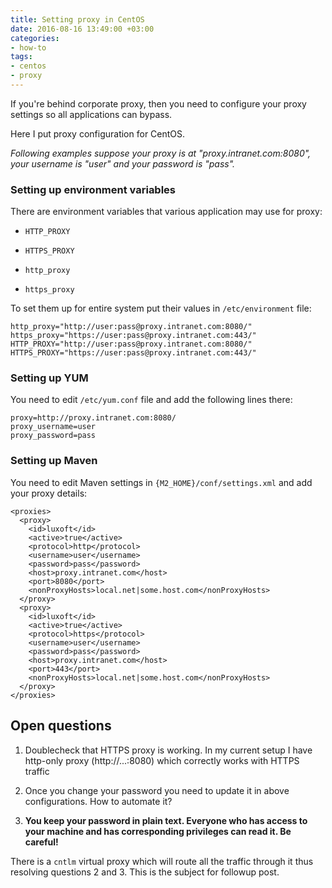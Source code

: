 ```yaml
---
title: Setting proxy in CentOS
date: 2016-08-16 13:49:00 +03:00
categories:
- how-to
tags:
- centos
- proxy
---
```


If you're behind corporate proxy, then you need to configure your proxy settings so all applications can bypass.

Here I put proxy configuration for CentOS.

*Following examples suppose your proxy is at "proxy.intranet.com:8080", your username is "user" and your password is "pass".*

### Setting up environment variables

There are environment variables that various application may use for proxy:

* `HTTP_PROXY`

* `HTTPS_PROXY`

* `http_proxy`

* `https_proxy`

To set them up for entire system put their values in `/etc/environment` file:

    http_proxy="http://user:pass@proxy.intranet.com:8080/"
    https_proxy="https://user:pass@proxy.intranet.com:443/"
    HTTP_PROXY="http://user:pass@proxy.intranet.com:8080/"
    HTTPS_PROXY="https://user:pass@proxy.intranet.com:443/"

### Setting up YUM

You need to edit `/etc/yum.conf` file and add the following lines there:

    proxy=http://proxy.intranet.com:8080/
    proxy_username=user
    proxy_password=pass

### Setting up Maven

You need to edit Maven settings in `{M2_HOME}/conf/settings.xml` and add your proxy details:

    <proxies>
      <proxy>
        <id>luxoft</id>
        <active>true</active>
        <protocol>http</protocol>
        <username>user</username>
        <password>pass</password>
        <host>proxy.intranet.com</host>
        <port>8080</port>
        <nonProxyHosts>local.net|some.host.com</nonProxyHosts>
      </proxy>
      <proxy>
        <id>luxoft</id>
        <active>true</active>
        <protocol>https</protocol>
        <username>user</username>
        <password>pass</password>
        <host>proxy.intranet.com</host>
        <port>443</port>
        <nonProxyHosts>local.net|some.host.com</nonProxyHosts>
      </proxy>
    </proxies>

## Open questions

1. Doublecheck that HTTPS proxy is working. In my current setup I have http-only proxy (http://...:8080) which correctly works with HTTPS traffic

2. Once you change your password you need to update it in above configurations. How to automate it?

3. **You keep your password in plain text. Everyone who has access to your machine and has corresponding privileges can read it. Be careful!**

There is a `cntlm` virtual proxy which will route all the traffic through it thus resolving questions 2 and 3. This is the subject for followup post.